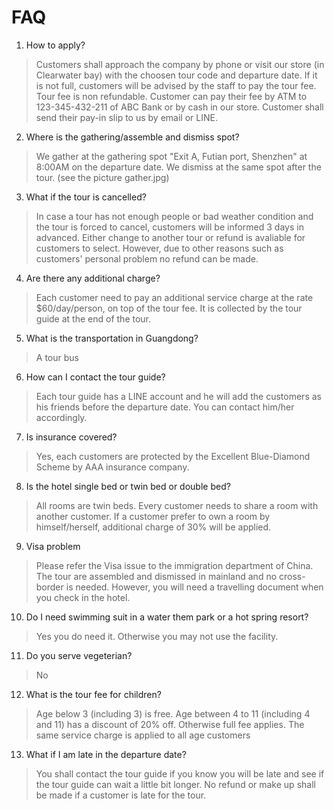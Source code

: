 # FAQ

1. How to apply?
> Customers shall approach the company by phone or visit our store (in Clearwater bay) with the choosen tour code and departure date. If it is not full, customers will be advised by the staff to pay the tour fee. Tour fee is non refundable. Customer can pay their fee by ATM to 123-345-432-211 of ABC Bank or by cash in our store. Customer shall send their pay-in slip to us by email or LINE. 

2. Where is the gathering/assemble and dismiss spot?
> We gather at the gathering spot  "Exit A, Futian port, Shenzhen" at 8:00AM on the departure date. We dismiss at the same spot after the tour.
 (see the picture gather.jpg)

3. What if the tour is cancelled?
> In case a tour has not enough people or bad weather condition and the tour is forced to cancel, customers will be informed 3 days in advanced. Either change to another tour or refund is avaliable for customers to select. However, due to other reasons such as customers' personal problem no refund can be made.

4. Are there any additional charge?
> Each customer need to pay an additional service charge at the rate $60/day/person, on top of the tour fee. It is collected by the tour guide at the end of the tour.

5. What is the transportation in Guangdong?
> A tour bus

6. How can I contact the tour guide?
> Each tour guide has a LINE account and he will add  the customers as his friends before the departure date. You can contact him/her accordingly.

7. Is insurance covered?
> Yes, each customers are protected by the Excellent Blue-Diamond Scheme by AAA insurance company.

8. Is the hotel single bed or twin bed or double bed?
> All rooms are twin beds. Every customer needs to share a room with another customer. If a customer prefer to own a room by himself/herself, additional charge of 30% will be applied. 

9. Visa problem
> Please refer the Visa issue to the immigration department of China. The tour are assembled and dismissed in mainland and no cross-border is needed. However, you will need a travelling document when you check in the hotel.

10. Do I need swimming suit in a water them park or a hot spring resort?
> Yes you do need it. Otherwise you may not use the facility.

11. Do you serve vegeterian?
> No

12. What is the tour fee for children?
> Age below 3 (including 3) is free. Age between 4 to  11 (including 4 and 11) has a discount of 20% off. Otherwise full fee applies. The same service charge is applied to all age customers 

13. What if I am late in the departure date?
> You shall contact the tour guide if you know you will be late and see if the tour guide can wait a little bit longer. No refund or make up shall be made if a customer is late for the tour.



